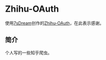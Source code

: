 # Zhihu-OAuth

使用[7sDream](https://github.com/7sDream)创作的[Zhihu-OAuth](https://github.com/7sDream/zhihu-oauth)，在此表示感谢。

## 简介

个人写的一些知乎爬虫。
